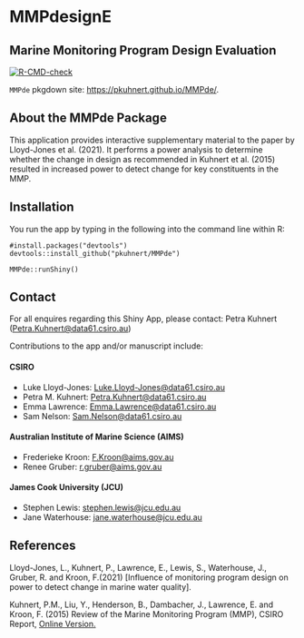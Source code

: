 
# MMPdesignE

## Marine Monitoring Program Design Evaluation

<!-- badges: start -->

[![R-CMD-check](https://github.com/pkuhnert/MMPdesignE/workflows/R-CMD-check/badge.svg)](https://github.com/pkuhnert/MMPde/actions)
<!-- badges: end -->

`MMPde` pkgdown site: <https://pkuhnert.github.io/MMPde/>.

## About the MMPde Package

This application provides interactive supplementary material to the
paper by Lloyd-Jones et al. (2021). It performs a power analysis to
determine whether the change in design as recommended in Kuhnert et
al. (2015) resulted in increased power to detect change for key
constituents in the MMP.

## Installation

You run the app by typing in the following into the command line within
R:

    #install.packages("devtools")
    devtools::install_github("pkuhnert/MMPde")

    MMPde::runShiny()

## Contact

For all enquires regarding this Shiny App, please contact: Petra Kuhnert
(<Petra.Kuhnert@data61.csiro.au>)

Contributions to the app and/or manuscript include:

#### CSIRO

-   Luke Lloyd-Jones: <Luke.Lloyd-Jones@data61.csiro.au>
-   Petra M. Kuhnert: <Petra.Kuhnert@data61.csiro.au>
-   Emma Lawrence: <Emma.Lawrence@data61.csiro.au>
-   Sam Nelson: <Sam.Nelson@data61.csiro.au>

#### Australian Institute of Marine Science (AIMS)

-   Frederieke Kroon: <F.Kroon@aims.gov.au>
-   Renee Gruber: <r.gruber@aims.gov.au>

#### James Cook University (JCU)

-   Stephen Lewis: <stephen.lewis@jcu.edu.au>
-   Jane Waterhouse: <jane.waterhouse@jcu.edu.au>

## References

Lloyd-Jones, L., Kuhnert, P., Lawrence, E., Lewis, S., Waterhouse, J.,
Gruber, R. and Kroon, F.(2021) \[Influence of monitoring program design
on power to detect change in marine water quality\].

Kuhnert, P.M., Liu, Y., Henderson, B., Dambacher, J., Lawrence, E. and
Kroon, F. (2015) Review of the Marine Monitoring Program (MMP), CSIRO
Report, [Online
Version.](https://elibrary.gbrmpa.gov.au/jspui/handle/11017/2929)
